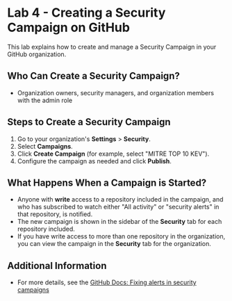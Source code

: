 # Lab 4 - Creating a Security Campaign on GitHub

This lab explains how to create and manage a Security Campaign in your GitHub organization.

## Who Can Create a Security Campaign?
- Organization owners, security managers, and organization members with the admin role

## Steps to Create a Security Campaign

1. Go to your organization's **Settings** > **Security**.
2. Select **Campaigns**.
3. Click **Create Campaign** (for example, select "MITRE TOP 10 KEV").
4. Configure the campaign as needed and click **Publish**.

## What Happens When a Campaign is Started?
- Anyone with **write** access to a repository included in the campaign, and who has subscribed to watch either "All activity" or "security alerts" in that repository, is notified.
- The new campaign is shown in the sidebar of the **Security** tab for each repository included.
- If you have write access to more than one repository in the organization, you can view the campaign in the **Security** tab for the organization.

## Additional Information
- For more details, see the [GitHub Docs: Fixing alerts in security campaigns](https://docs.github.com/en/code-security/code-scanning/managing-code-scanning-alerts/fixing-alerts-in-security-campaign)
